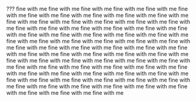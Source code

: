 ???
fine with me
fine with me
fine with me
fine with me
fine with me
fine with me
fine with me
fine with me
fine with me
fine with me
fine with me
fine with me
fine with me
fine with me
fine with me
fine with me
fine with me
fine with me
fine with me
fine with me
fine with me
fine with me
fine with me
fine with me
fine with me
fine with me
fine with me
fine with me
fine with me
fine with me
fine with me
fine with me
fine with me
fine with me
fine with me
fine with me
fine with me
fine with me
fine with me
fine with me
fine with me
fine with me
fine with me
fine with me
fine with me
fine with me
fine with me
fine with me
fine with me
fine with me
fine with me
fine with me
fine with me
fine with me
fine with me
fine with me
fine with me
fine with me
fine with me
fine with me
fine with me
fine with me
fine with me
fine with me
fine with me
fine with me
fine with me
fine with me
fine with me
fine with me
fine with me
fine with me
fine with me
fine with me
fine with me
fine with me
fine with me
